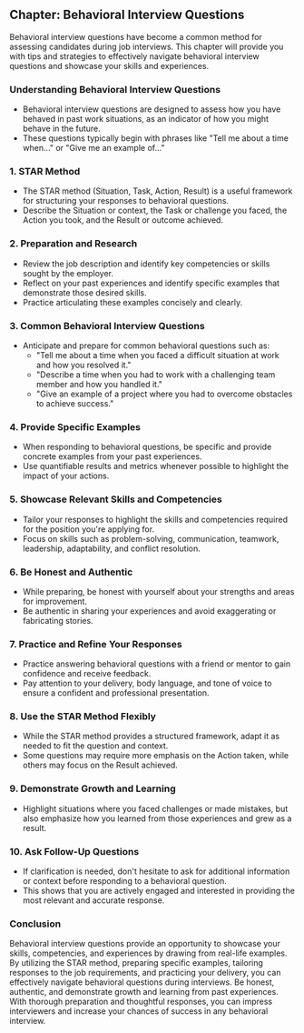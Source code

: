 Chapter: Behavioral Interview Questions
---------------------------------------

Behavioral interview questions have become a common method for assessing candidates during job interviews. This chapter will provide you with tips and strategies to effectively navigate behavioral interview questions and showcase your skills and experiences.

### Understanding Behavioral Interview Questions

* Behavioral interview questions are designed to assess how you have behaved in past work situations, as an indicator of how you might behave in the future.
* These questions typically begin with phrases like "Tell me about a time when..." or "Give me an example of..."

### **1. STAR Method**

* The STAR method (Situation, Task, Action, Result) is a useful framework for structuring your responses to behavioral questions.
* Describe the Situation or context, the Task or challenge you faced, the Action you took, and the Result or outcome achieved.

### **2. Preparation and Research**

* Review the job description and identify key competencies or skills sought by the employer.
* Reflect on your past experiences and identify specific examples that demonstrate those desired skills.
* Practice articulating these examples concisely and clearly.

### **3. Common Behavioral Interview Questions**

* Anticipate and prepare for common behavioral questions such as:
  * "Tell me about a time when you faced a difficult situation at work and how you resolved it."
  * "Describe a time when you had to work with a challenging team member and how you handled it."
  * "Give an example of a project where you had to overcome obstacles to achieve success."

### **4. Provide Specific Examples**

* When responding to behavioral questions, be specific and provide concrete examples from your past experiences.
* Use quantifiable results and metrics whenever possible to highlight the impact of your actions.

### **5. Showcase Relevant Skills and Competencies**

* Tailor your responses to highlight the skills and competencies required for the position you're applying for.
* Focus on skills such as problem-solving, communication, teamwork, leadership, adaptability, and conflict resolution.

### **6. Be Honest and Authentic**

* While preparing, be honest with yourself about your strengths and areas for improvement.
* Be authentic in sharing your experiences and avoid exaggerating or fabricating stories.

### **7. Practice and Refine Your Responses**

* Practice answering behavioral questions with a friend or mentor to gain confidence and receive feedback.
* Pay attention to your delivery, body language, and tone of voice to ensure a confident and professional presentation.

### **8. Use the STAR Method Flexibly**

* While the STAR method provides a structured framework, adapt it as needed to fit the question and context.
* Some questions may require more emphasis on the Action taken, while others may focus on the Result achieved.

### **9. Demonstrate Growth and Learning**

* Highlight situations where you faced challenges or made mistakes, but also emphasize how you learned from those experiences and grew as a result.

### **10. Ask Follow-Up Questions**

* If clarification is needed, don't hesitate to ask for additional information or context before responding to a behavioral question.
* This shows that you are actively engaged and interested in providing the most relevant and accurate response.

### Conclusion

Behavioral interview questions provide an opportunity to showcase your skills, competencies, and experiences by drawing from real-life examples. By utilizing the STAR method, preparing specific examples, tailoring responses to the job requirements, and practicing your delivery, you can effectively navigate behavioral questions during interviews. Be honest, authentic, and demonstrate growth and learning from past experiences. With thorough preparation and thoughtful responses, you can impress interviewers and increase your chances of success in any behavioral interview.
